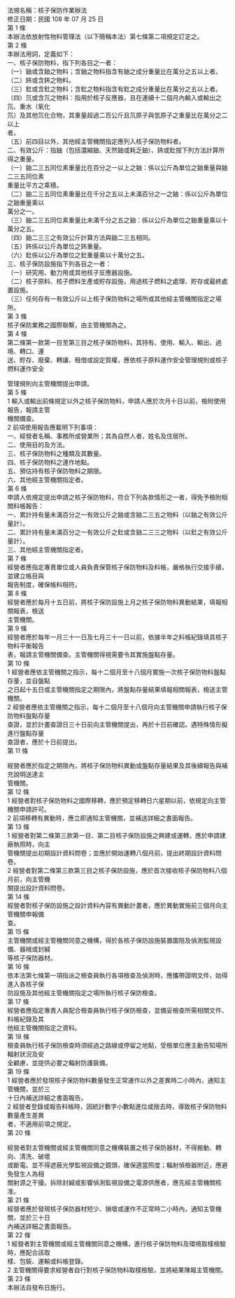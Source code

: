 法規名稱：核子保防作業辦法  
修正日期：民國 108 年 07 月 25 日  
第 1 條  
本辦法依放射性物料管理法（以下簡稱本法）第七條第二項規定訂定之。  
第 2 條  
本辦法用詞，定義如下：  
一、核子保防物料，指下列各目之一者：  
（一）鈾或含鈾之物料；含鈾之物料指含有鈾之成分重量比在萬分之五以上者。  
（二）鈽或含鈽之物料。  
（三）釷或含釷之物料；含釷之物料指含有釷之成分重量比在萬分之五以上者。  
（四）氘或含氘之物料：指用於核子反應器，且在連續十二個月內輸入或輸出之氘、重水（氧化  
氘）及其他氘化合物，其重量超過二百公斤且氘原子與氫原子之重量比在萬分之二以上  
者。  
（五）前四目以外，其他經主管機關指定應列入核子保防物料者。  
二、有效公斤：指鈾（包括濃縮鈾、天然鈾或耗乏鈾）、鈽或釷按下列方法計算所得之重量。  
（一）鈾二三五同位素重量比在百分之一以上之鈾：係以公斤為單位之鈾重量與鈾二三五同位素  
重量比平方之乘積。  
（二）鈾二三五同位素重量比在千分之五以上未滿百分之一之鈾：係以公斤為單位之鈾重量乘以  
萬分之一。  
（三）鈾二三五同位素重量比未滿千分之五之鈾：係以公斤為單位之鈾重量乘以十萬分之五。  
（四）鈾二三三之有效公斤計算方法與鈾二三五相同。  
（五）鈽係以公斤為單位之鈽重量。  
（六）釷係以公斤為單位之釷重量乘以十萬分之五。  
三、核子保防設施指下列各目之一者：  
（一）研究用、動力用或其他核子反應器設施。  
（二）核子原料、核子燃料生產或貯存設施，用過核子燃料之處理、貯存或最終處置設施。  
（三）任何存有一有效公斤以上核子保防物料之場所或其他經主管機關指定之場所。  
第 3 條  
核子保防業務之國際聯繫，由主管機關為之。  
第 4 條  
第二條第一款第一目至第三目之核子保防物料，其持有、使用、輸入、輸出、過境、轉口、運  
送、貯存、廢棄、轉讓、租借或設定質權，應依核子原料運作安全管理規則或核子燃料運作安全  


管理規則向主管機關提出申請。  
第 5 條  
1 輸入或輸出前條規定以外之核子保防物料，申請人應於次月十日以前，檢附使用報告，報請主管  
機關備查。  
2 前項使用報告應載明下列事項：  
一、經營者名稱、事務所或營業所；其為自然人者，姓名及住居所。  
二、使用目的及方法。  
三、核子保防物料之種類及其數量。  
四、核子保防物料之運作地點。  
五、預估持有核子保防物料之期限。  
六、其他經主管機關指定者。  
第 6 條  
申請人依規定提出申請之核子保防物料，符合下列各款情形之一者，得免予檢附相關料帳報告：  
一、累計持有量未滿百分之一有效公斤之鈾或含鈾二三五之物料（以鈾之有效公斤量計）。  
二、累計持有量未滿百分之一有效公斤之釷或含鈾二三三之物料（以釷之有效公斤量計）。  
三、其他經主管機關指定者。  
第 7 條  
經營者應指定專責單位或人員負責保管核子保防物料及料帳，嚴格執行交接手續，並建立帳目與  
報告制度，確保帳料相符。  
第 8 條  
經營者應於每月十五日前，將核子保防設施上月之核子保防物料異動結果，填報相關報表，檢送  
主管機關。  
第 9 條  
經營者應於每年一月三十一日及七月三十一日以前，依據半年之料帳紀錄填具核子物料平衡報告  
表，報請主管機關備查。主管機關得視需要令其實施盤點存量。  
第 10 條  
1 經營者應依主管機關之指示，每十二個月至十八個月實施一次核子保防物料盤點存量，並自盤點  
之日起十五日或主管機關指定之期限內，將盤點存量結果填報相關報表，檢送主管機關。  
2 經營者應依主管機關之指示，每十二個月至十八個月向主管機關申請執行核子保防物料盤點存量  
查證，並於計畫查證日三十日前向主管機關提出，再於十日前確認。遇特殊情形擬進行盤點存量  
查證者，應於十日前提出。  
第 11 條  


經營者應於指定之期限內，將核子保防物料異動或盤點存量結果及其後續報告與補充說明送達主  
管機關。  
第 12 條  
1 經營者對核子保防物料之國際移轉，應於預定移轉日六星期以前，依規定向主管機關申請許可。  
2 前項移轉有異動時，應立即通知主管機關，並補送詳細之書面報告。  
第 13 條  
1 經營者對第二條第三款第一目、第二目核子保防設施之興建或運轉，應於申請建廠執照時，向主  
管機關提出初期設計資料問卷；並應於開始運轉八個月前，提出終期設計資料問卷。  
2 經營者對第二條第三款第三目之核子保防設施，應於首次接收核子保防物料八個月前，向主管機  
關提出設計資料問卷。  
第 14 條  
經營者對核子保防設施之設計資料內容有異動計畫者，應於異動實施前三個月向主管機關申報備  
查。  
第 15 條  
主管機關或經主管機關同意之機構，得於各核子保防設施裝置圍阻及偵測監視設備、器械或封緘  
等核子保防器材。  
第 16 條  
依本法第七條第一項指派之檢查員執行各項檢查及偵測時，應攜帶證明文件，始得進入各核子保  
防設施及其他經主管機關指定之場所執行核子保防檢查。  
第 17 條  
經營者應指定專責人員配合檢查員執行核子保防檢查，並備妥檢查所需相關文件、料帳紀錄及其  
他經主管機關指定之資料。  
第 18 條  
檢查員執行核子保防檢查時須經過之路線或停留之地點，受檢單位應主動告知場所輻射狀況及安  
全顧慮，並提供必要之輻射防護裝備。  
第 19 條  
1 經營者應於發現核子保防物料數量發生正常運作以外之差異時二小時內，通知主管機關，並於三  
十日內補送詳細之書面報告。  
2 經營者登錄或報告料帳時，因統計數字小數點進位或捨去時，導致核子保防物料數量產生差異  
者，不適用前項之規定。  
第 20 條  


經營者對主管機關或經主管機關同意之機構裝置之核子保防器材，不得搬動、轉向、清洗、破壞  
或斷電。並不得遮蔽光學監視設備之鏡頭，確保適當照度；輻射偵檢器附近，應避免發生人為相  
關射源之干擾。拆除封緘或影響偵測監視設備之電源供應者，應先經主管機關核准。  
第 21 條  
經營者應於發現核子保防器材短少、損壞或運作不正常時二小時內，通知主管機關，並於三十日  
內補送詳細之書面報告。  
第 22 條  
1 經營者對主管機關或經主管機關同意之機構，進行核子保防物料及環境取樣檢驗時，應配合該取  
樣、包裝、運輸或料帳登錄。  
2 主管機關得要求經營者自行對核子保防物料取樣檢驗，並將結果陳報主管機關。  
第 23 條  
本辦法自發布日施行。  


